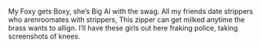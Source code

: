 My Foxy gets Boxy, she’s Big Al with the swag. 
All my friends date strippers who arenroomates with strippers, 
This zipper can get milked anytime the brass wants to allign.
I’ll have these girls out here fraking police, taking screenshots of knees.
